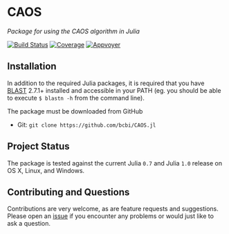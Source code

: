 # CAOS

*Package for using the CAOS algorithm in Julia*  


[![Build Status](https://travis-ci.org/bcbi/CAOS.jl.svg?branch=master)](https://travis-ci.org/bcbi/CAOS.jl)  [![Coverage](https://codecov.io/gh/bcbi/CAOS.jl/branch/master/graphs/badge.svg)](https://codecov.io/gh/bcbi/CAOS.jl/branch/master) [![Appvoyer](https://ci.appveyor.com/api/projects/status/ayy3osqsn6ot4lu7/branch/master?svg=true)](https://ci.appveyor.com/project/fernandogelin/caos-jl)


## Installation

In addition to the required Julia packages, it is required that you have [BLAST][blast-url] 2.7.1+ installed and accessible in your PATH (eg. you should be able to execute `$ blastn -h` from the command line).

[blast-url]: https://blast.ncbi.nlm.nih.gov/Blast.cgi?CMD=Web&PAGE_TYPE=BlastDocs&DOC_TYPE=Download

The package must be downloaded from GitHub

* Git: `git clone https://github.com/bcbi/CAOS.jl`

## Project Status

The package is tested against the current Julia `0.7` and Julia `1.0` release on OS X, Linux, and Windows.

## Contributing and Questions

Contributions are very welcome, as are feature requests and suggestions. Please open an
[issue][issues-url] if you encounter any problems or would just like to ask a question.

[issues-url]: https://github.com/bcbi/CAOS/issues
